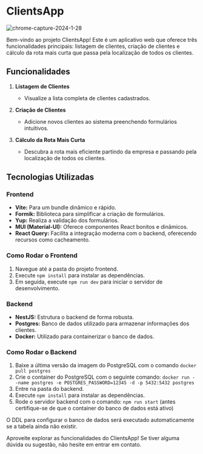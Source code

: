 # ClientsApp

![chrome-capture-2024-1-28](https://github.com/VanLMC/ClientsApp/assets/39391737/32dcedba-5bf4-40c1-8c23-d2e2c19ff795)

Bem-vindo ao projeto ClientsApp! Este é um aplicativo web que oferece três funcionalidades principais: listagem de clientes, criação de clientes e cálculo da rota mais curta que passa pela localização de todos os clientes.

## Funcionalidades

1. **Listagem de Clientes**
   - Visualize a lista completa de clientes cadastrados.

2. **Criação de Clientes**
   - Adicione novos clientes ao sistema preenchendo formulários intuitivos.

3. **Cálculo da Rota Mais Curta**
   - Descubra a rota mais eficiente partindo da empresa e passando pela localização de todos os clientes.

## Tecnologias Utilizadas

### Frontend
- **Vite:** Para um bundle dinâmico e rápido.
- **Formik:** Biblioteca para simplificar a criação de formulários.
- **Yup:** Realiza a validação dos formulários.
- **MUI (Material-UI):** Oferece componentes React bonitos e dinâmicos.
- **React Query:** Facilita a integração moderna com o backend, oferecendo recursos como cacheamento.

### Como Rodar o Frontend

1. Navegue até a pasta do projeto frontend.
2. Execute `npm install` para instalar as dependências.
3. Em seguida, execute `npm run dev` para iniciar o servidor de desenvolvimento.

### Backend
- **NestJS:** Estrutura o backend de forma robusta.
- **Postgres:** Banco de dados utilizado para armazenar informações dos clientes.
- **Docker:** Utilizado para containerizar o banco de dados.

### Como Rodar o Backend

1. Baixe a última versão da imagem do PostgreSQL com o comando `docker pull postgres` 
2.  Crie o container do PostgreSQL com o seguinte comando: `docker run --name postgres -e POSTGRES_PASSWORD=12345 -d -p 5432:5432 postgres`
3. Entre na pasta do backend.
4. Execute `npm install` para instalar as dependências.
5. Rode o servidor backend com o comando: `npm run start` (antes certifique-se de que o container do banco de dados está ativo)


O DDL para configurar o banco de dados será executado automaticamente se a tabela ainda não existir.

Aproveite explorar as funcionalidades do ClientsApp! Se tiver alguma dúvida ou sugestão, não hesite em entrar em contato.

